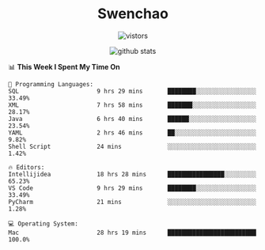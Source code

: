 <h1 align="center">Swenchao</h3>

<p align="center">
  <img src="https://visitor-badge.glitch.me/badge?page_id=Swenchao" alt="vistors" />
</p>

<p align="center">
  <img src="https://github-readme-stats.vercel.app/api?username=Swenchao&count_private=true&show_icons=true&theme=vue-dark&hide_title=true" alt="github stats" />
</p>

<!--START_SECTION:waka-->
📊 **This Week I Spent My Time On** 

```text
💬 Programming Languages: 
SQL                      9 hrs 29 mins       ████████░░░░░░░░░░░░░░░░░   33.49% 
XML                      7 hrs 58 mins       ███████░░░░░░░░░░░░░░░░░░   28.17% 
Java                     6 hrs 40 mins       ██████░░░░░░░░░░░░░░░░░░░   23.54% 
YAML                     2 hrs 46 mins       ██░░░░░░░░░░░░░░░░░░░░░░░   9.82% 
Shell Script             24 mins             ░░░░░░░░░░░░░░░░░░░░░░░░░   1.42%

🔥 Editors: 
Intellijidea             18 hrs 28 mins      ████████████████░░░░░░░░░   65.23% 
VS Code                  9 hrs 29 mins       ████████░░░░░░░░░░░░░░░░░   33.49% 
PyCharm                  21 mins             ░░░░░░░░░░░░░░░░░░░░░░░░░   1.28%

💻 Operating System: 
Mac                      28 hrs 19 mins      █████████████████████████   100.0%

```


<!--END_SECTION:waka-->
